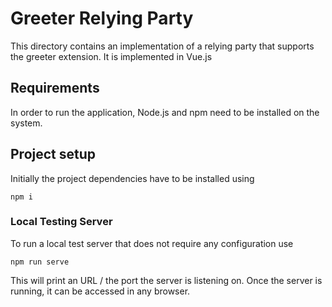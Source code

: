 # Greeter Relying Party
This directory contains an implementation of a relying party that supports the greeter extension. It is implemented in Vue.js

## Requirements
In order to run the application, Node.js and npm need to be installed on the system.

## Project setup
Initially the project dependencies have to be installed using

```
npm i
```
### Local Testing Server 
To run a local test server that does not require any configuration use

```
npm run serve
```

This will print an URL / the port the server is listening on. Once the server is running, it can be accessed in any browser.